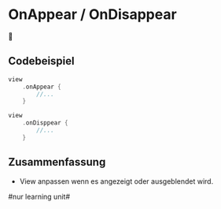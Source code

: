 # OnAppear / OnDisappear
🐇

## Codebeispiel
```swift
view
	.onAppear {
		//...
	}
```

```swift
view
	.onDisppear {
		//...
	}
```

## Zusammenfassung

- View anpassen wenn es angezeigt oder ausgeblendet wird.


#nur learning unit#